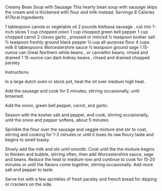 Creamy Bean Soup with Sausage
This hearty bean soup with sausage skips the cream and is thickened with flour and milk instead.
Servings 6
Calories 417kcal
Ingredients

1 tablespoon canola or vegetable oil
2 pounds kielbasa sausage , cut into 1-inch slices
1 cup chopped onion
1 cup chopped green bell pepper
1 cup chopped carrot
2 cloves garlic , pressed or minced
½ teaspoon kosher salt
½ teaspoon freshly ground black pepper
¼ cup all-purpose flour
4 cups milk
6 tablespoons Worcestershire sauce
½ teaspoon ground sage
1 15-ounce can Great Northern white beans , or cannellini beans, rinsed and drained
1 15-ounce can dark kidney beans , rinsed and drained
chopped parsley 

Instructions

In a large dutch oven or stock pot, heat the oil over medium high heat. 

Add the sausage and cook for 5 minutes, stirring occasionally, until browned. 

Add the onion, green bell pepper, carrot, and garlic. 

Season with the kosher salt and pepper, and cook, stirring occasionally, 
until the onion and pepper softens, about 5 minutes.

Sprinkle the flour over the sausage and veggie mixture and stir to coat, 
stirring and cooking for 1-2 minutes or until it loses its raw floury taste and begins to smell toasty. 

Slowly add the milk and stir until smooth. Cook until the the mixture begins to thicken and bubble, 
stirring often, then add Worcestershire sauce, sage and beans. Reduce the heat to medium-low and continue to cook 
for 15-20 minutes or until the flavors come together, stirring occasionally. Add more salt and pepper to taste. 

Serve hot with a few sprinkles of fresh parsley and french bread for dipping or crackers on the side. 